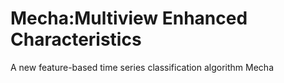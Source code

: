 # Mecha:Multiview Enhanced Characteristics
A new feature-based time series classification algorithm Mecha
